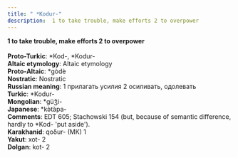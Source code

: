 ```yaml
---
title: " *Kodur-"
description:  1 to take trouble, make efforts 2 to overpower
---
```

<p data-pagefind-weight="0.5">
<strong> 1 to take trouble, make efforts 2 to overpower</strong><br><br>
<strong>Proto-Turkic</strong>:  *Kod-, *Kodur-<br>
<strong>Altaic etymology</strong>:  Altaic etymology<br>
<strong> Proto-Altaic</strong>:  *gòdè<br>
<strong>Nostratic</strong>:  Nostratic<br>
<strong>Russian meaning</strong>:  1 прилагать усилия 2 осиливать, одолевать<br>
<strong>Turkic</strong>:  *Kodur-<br>
<strong>Mongolian</strong>:  *güǯi-<br>
<strong>Japanese</strong>:  *kǝ̀tàpa-<br>
<strong>Comments</strong>:  EDT 605; Stachowski 154 (but, because of semantic difference, hardly to *Kod- 'put aside').<br>
<strong>Karakhanid</strong>:  qoδur- (MK) 1<br>
<strong>Yakut</strong>:  xot- 2<br>
<strong>Dolgan</strong>:  kot- 2<br>

</p>
